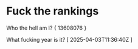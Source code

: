 # Fuck the rankings

Who the hell am I?
{ 13608076 }

What fucking year is it?
[ 2025-04-03T11:36:40Z ]
